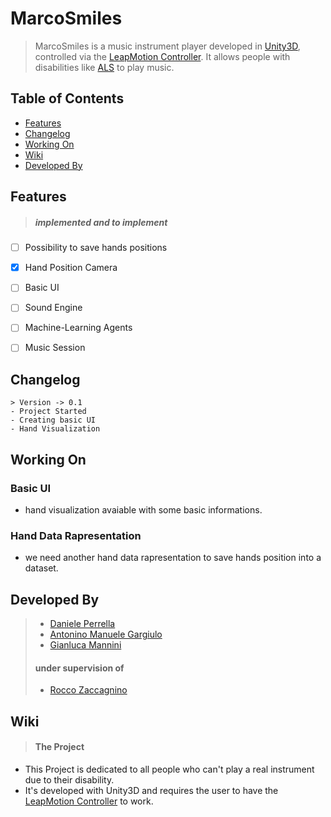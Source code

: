 # MarcoSmiles
> MarcoSmiles is a music instrument player developed in [Unity3D](https://unity.com/), controlled via the [LeapMotion Controller](https://www.leapmotion.com/). It allows people with disabilities like [ALS](https://en.wikipedia.org/wiki/Amyotrophic_lateral_sclerosis) to play music. 


## Table of Contents
- [Features](#features)
- [Changelog](#changelog)
- [Working On](#workingon)
- [Wiki](#wiki)
- [Developed By](#developedby)

###


<a name="features"></a>
## Features 
> ##### implemented and to implement

- [ ] Possibility to save hands positions
- [x] Hand Position Camera
- [ ] Basic UI
- [ ] Sound Engine
- [ ] Machine-Learning Agents
- [ ] Music Session


<a name="changelog"></a>
## Changelog
```
> Version -> 0.1
- Project Started
- Creating basic UI
- Hand Visualization
```


<a name="workingon"></a>
## Working On
### Basic UI
- hand visualization avaiable with some basic informations.
### Hand Data Rapresentation
- we need another hand data rapresentation to save hands position into a dataset.


<a name="developedby"></a>
## Developed By
> * [Daniele Perrella](github.com/dvgniele)
> * [Antonino Manuele Gargiulo](github.com/gepp4)
> * [Gianluca Mannini](github.com/gmann7)
> #### under supervision of
> * [Rocco Zaccagnino]() 


<a name="wiki"></a>
## Wiki
> #### The Project
- This Project is dedicated to all people who can't play a real instrument due to their disability.
- It's developed with Unity3D and requires the user to have the [LeapMotion Controller](https://www.leapmotion.com/) to work.
